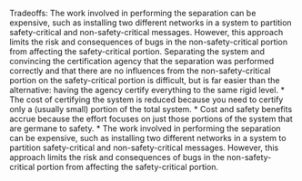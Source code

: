 Tradeoffs: The work involved in performing the separation can be expensive, such as installing two different networks in a system to partition safety-critical and non-safety-critical messages. However, this approach limits the risk and consequences of bugs in the non-safety-critical portion from affecting the safety-critical portion. Separating the system and convincing the certification agency that the separation was performed correctly and that there are no influences from the non-safety-critical portion on the safety-critical portion is difficult, but is far easier than the alternative: having the agency certify everything to the same rigid level. *  The cost of certifying the system is reduced because you need to certify only a (usually small) portion of the total system. *  Cost and safety benefits accrue because the effort focuses on just those portions of the system that are germane to safety. *  The work involved in performing the separation can be expensive, such as installing two different networks in a system to partition safety-critical and non-safety-critical messages. However, this approach limits the risk and consequences of bugs in the non-safety-critical portion from affecting the safety-critical portion.